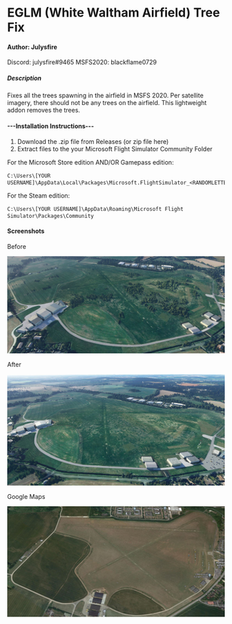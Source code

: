 # EGLM (White Waltham Airfield) Tree Fix
#### Author: Julysfire
Discord: julysfire#9465        MSFS2020: blackflame0729

##### Description
Fixes all the trees spawning in the airfield in MSFS 2020.   Per satellite imagery, there should not be any trees on the airfield.  This lightweight addon removes the trees.

#### ---Installation Instructions---
1. Download the .zip file from Releases (or zip file here)
2. Extract files to the your Microsoft Flight Simulator Community Folder

For the Microsoft Store edition AND/OR Gamepass edition:

	C:\Users\[YOUR USERNAME]\AppData\Local\Packages\Microsoft.FlightSimulator_<RANDOMLETTERS>\LocalCache\Packages\Community
	
For the Steam edition:

	C:\Users\[YOUR USERNAME]\AppData\Roaming\Microsoft Flight Simulator\Packages\Community

#### Screenshots

Before

![Before](Before.JPG)

After

![EGLM](EGLM.JPG)	

Google Maps

![Google](GoogleMaps.JPG)